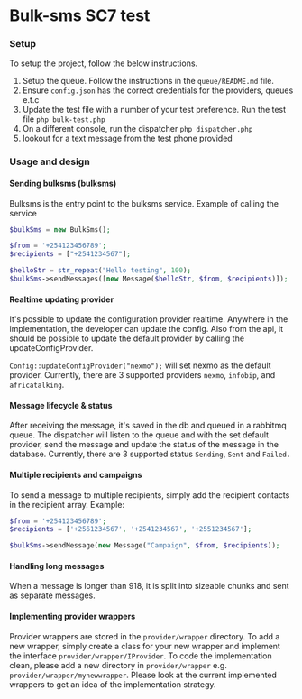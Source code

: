 # Bulk-sms SC7 test

### Setup 

To setup the project, follow the below instructions. 

1. Setup the queue. Follow the instructions in the `queue/README.md` file. 
2. Ensure `config.json` has the correct credentials for the providers, queues e.t.c
3. Update the test file with a number of your test preference. Run the test file `php bulk-test.php`
4. On a different console, run the dispatcher `php dispatcher.php`
5. lookout for a text message from the test phone provided

### Usage and design

#### Sending bulksms (bulksms)

Bulksms is the entry point to the bulksms service. Example of calling the service 
```php
$bulkSms = new BulkSms();

$from = '+254123456789';
$recipients = ["+2541234567"];

$helloStr = str_repeat("Hello testing", 100);
$bulkSms->sendMessages([new Message($helloStr, $from, $recipients)]);
```

#### Realtime updating provider

It's possible to update the configuration provider realtime. Anywhere in the implementation, the 
developer can update the config. Also from the api, it should be possible to update the default 
provider by calling the updateConfigProvider.

``Config::updateConfigProvider("nexmo");`` will set nexmo as the default provider. Currently, there
are 3 supported providers `nexmo`, `infobip`, and `africatalking`.

#### Message lifecycle & status

After receiving the message, it's saved in the db and queued in a rabbitmq queue. The dispatcher will
listen to the queue and with the set default provider, send the message and update the status of 
the message in the database. Currently, there are 3 supported status `Sending`, `Sent` and `Failed.` 

#### Multiple recipients and campaigns

To send a message to multiple recipients, simply add the recipient contacts in the recipient array.
Example:

```php
$from = '+254123456789';
$recipients = ['+2561234567', '+2541234567', '+2551234567'];

$bulkSms->sendMessage(new Message("Campaign", $from, $recipients));
```

#### Handling long messages 

When a message is longer than 918, it is split into sizeable chunks and sent as separate messages.

#### Implementing provider wrappers

Provider wrappers are stored in the `provider/wrapper` directory. To add a new wrapper, simply create a
class for your new wrapper and implement the interface `provider/wrapper/IProvider`. To code the implementation
clean, please add a new directory in `provider/wrapper` e.g. `provider/wrapper/mynewwrapper`. 
Please look at the current implemented wrappers to get an idea of the implementation strategy. 

